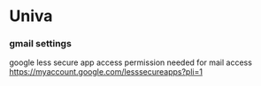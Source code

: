 # Univa


### gmail settings 
google less secure app access permission needed for mail access 
https://myaccount.google.com/lesssecureapps?pli=1
